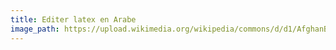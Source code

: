 ```yaml
---
title: Editer latex en Arabe
image_path: https://upload.wikimedia.org/wikipedia/commons/d/d1/AfghanBiscuit.jpg
---
```

